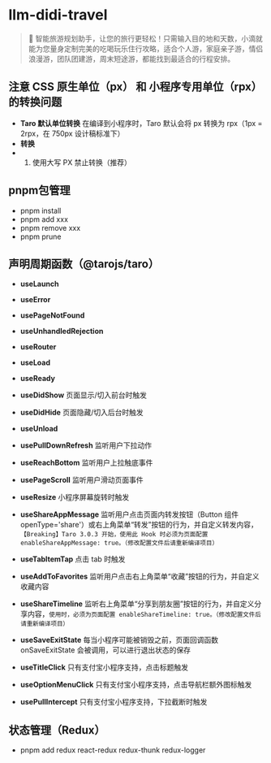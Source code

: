 # llm-didi-travel

> 🚀 智能旅游规划助手，让您的旅行更轻松！只需输入目的地和天数，小滴就能为您量身定制完美的吃喝玩乐住行攻略，适合个人游，家庭亲子游，情侣浪漫游，团队团建游，周末短途游，都能找到最适合的行程安排。

## 注意 CSS 原生单位（px） 和 小程序专用单位（rpx） 的转换问题

- **Taro 默认单位转换** 在编译到小程序时，Taro 默认会将 px 转换为 rpx（1px = 2rpx，在 750px 设计稿标准下）
- **转换**
- 1. 使用大写 PX 禁止转换（推荐）

## pnpm包管理

- pnpm install
- pnpm add xxx
- pnpm remove xxx
- pnpm prune

## 声明周期函数（@tarojs/taro）

- **useLaunch**
- **useError**
- **usePageNotFound**
- **useUnhandledRejection**
- **useRouter**
- **useLoad**
- **useReady**
- **useDidShow**           页面显示/切入前台时触发
- **useDidHide**           页面隐藏/切入后台时触发
- **useUnload**
- **usePullDownRefresh**   监听用户下拉动作
- **useReachBottom**       监听用户上拉触底事件
- **usePageScroll**        监听用户滑动页面事件
- **useResize**            小程序屏幕旋转时触发
- **useShareAppMessage**  监听用户点击页面内转发按钮（Button 组件 openType='share'）或右上角菜单“转发”按钮的行为，并自定义转发内容，`【Breaking】Taro 3.0.3 开始，使用此 Hook 时必须为页面配置 enableShareAppMessage: true。（修改配置文件后请重新编译项目）`
- **useTabItemTap**  点击 tab 时触发
- **useAddToFavorites**  监听用户点击右上角菜单“收藏”按钮的行为，并自定义收藏内容
- **useShareTimeline**  监听右上角菜单“分享到朋友圈”按钮的行为，并自定义分享内容，`使用时，必须为页面配置 enableShareTimeline: true。（修改配置文件后请重新编译项目）`
- **useSaveExitState**  每当小程序可能被销毁之前，页面回调函数 onSaveExitState 会被调用，可以进行退出状态的保存

- **useTitleClick**       只有支付宝小程序支持，点击标题触发
- **useOptionMenuClick**  只有支付宝小程序支持，点击导航栏额外图标触发
- **usePullIntercept**    只有支付宝小程序支持，下拉截断时触发

## 状态管理（Redux）

- pnpm add redux react-redux redux-thunk redux-logger